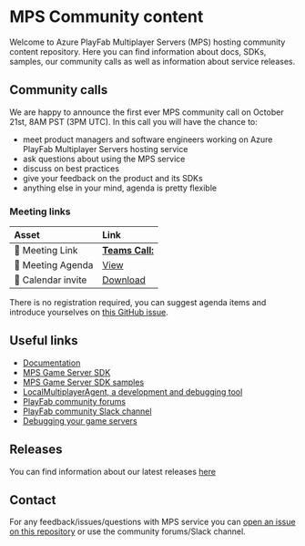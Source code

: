 # MPS Community content 

Welcome to Azure PlayFab Multiplayer Servers (MPS) hosting community content repository. Here you can find information about docs, SDKs, samples, our community calls as well as information about service releases.

## Community calls

We are happy to announce the first ever MPS community call on October 21st, 8AM PST (3PM UTC). In this call you will have the chance to:

- meet product managers and software engineers working on Azure PlayFab Multiplayer Servers hosting service
- ask questions about using the MPS service
- discuss on best practices
- give your feedback on the product and its SDKs
- anything else in your mind, agenda is pretty flexible

### Meeting links

| Asset | Link        |
|:-----------|:------------|
| 🔗 Meeting Link | [**Teams Call:**](https://teams.microsoft.com/l/meetup-join/19%3ameeting_ZTNjZTNhZGYtM2RmNC00MDIzLWI1ZWItZjljM2E2OWUxYjM5%40thread.v2/0?context=%7b%22Tid%22%3a%2272f988bf-86f1-41af-91ab-2d7cd011db47%22%2c%22Oid%22%3a%22cc7c557e-d93a-48c6-af68-a4d6c514d733%22%7d) 
| 📝 Meeting Agenda | [View](https://github.com/PlayFab/mpscommunity/issues/1)
| :calendar: Calendar invite | [Download](https://mpsvarious.blob.core.windows.net/resources/MPS%20Community%20Call.ics)

There is no registration required, you can suggest agenda items and introduce yourselves on [this GitHub issue](https://github.com/PlayFab/mpscommunity/issues/1).

## Useful links

- [Documentation](https://docs.microsoft.com/en-us/gaming/playfab/features/multiplayer/servers/)
- [MPS Game Server SDK](https://github.com/PlayFab/gsdk)
- [MPS Game Server SDK samples](https://github.com/PlayFab/gsdksamples)
- [LocalMultiplayerAgent, a development and debugging tool](https://github.com/PlayFab/LocalMultiplayerAgent)
- [PlayFab community forums](https://community.playfab.com/index.html)
- [PlayFab community Slack channel](https://api.playfab.com/slack)
- [Debugging your game servers](https://github.com/PlayFab/gsdkSamples/blob/master/Debugging.md)

## Releases

You can find information about our latest releases [here](./releases.md)

## Contact

For any feedback/issues/questions with MPS service you can [open an issue on this repository](https://github.com/PlayFab/mpscommunity/issues/new) or use the community forums/Slack channel.
